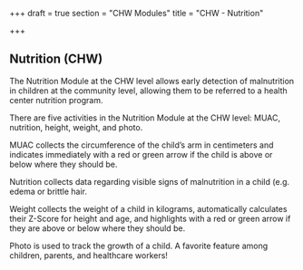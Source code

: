 +++
draft = true
section = "CHW Modules"
title = "CHW - Nutrition"

+++
## **Nutrition (CHW)**

The Nutrition Module at the CHW level allows early detection of malnutrition in children at the community level, allowing them to be referred to a health center nutrition program.

There are five activities in the Nutrition Module at the CHW level: MUAC, nutrition, height, weight, and photo.

MUAC collects the circumference of the child’s arm in centimeters and indicates immediately with a red or green arrow if the child is above or below where they should be.

Nutrition collects data regarding visible signs of malnutrition in a child (e.g. edema or brittle hair.

Weight collects the weight of a child in kilograms, automatically calculates their Z-Score for height and age, and highlights with a red or green arrow if they are above or below where they should be.

Photo is used to track the growth of a child. A favorite feature among children, parents, and healthcare workers!